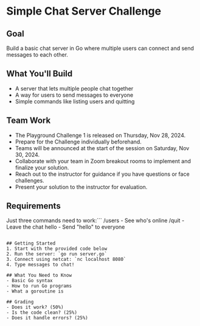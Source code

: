 # Simple Chat Server Challenge

## Goal
Build a basic chat server in Go where multiple users can connect and send messages to each other.

## What You'll Build
- A server that lets multiple people chat together
- A way for users to send messages to everyone
- Simple commands like listing users and quitting

## Team Work
- The Playground Challenge 1 is released on Thursday, Nov 28, 2024.
- Prepare for the Challenge individually beforehand.
- Teams will be announced at the start of the session on Saturday, Nov 30, 2024.
- Collaborate with your team in Zoom breakout rooms to implement and finalize your solution.
- Reach out to the instructor for guidance if you have questions or face challenges.
- Present your solution to the instructor for evaluation.

## Requirements
Just three commands need to work:```
/users  - See who's online
/quit   - Leave the chat
hello   - Send "hello" to everyone
```

## Getting Started
1. Start with the provided code below
2. Run the server: `go run server.go`
3. Connect using netcat: `nc localhost 8080`
4. Type messages to chat!

## What You Need to Know
- Basic Go syntax
- How to run Go programs
- What a goroutine is

## Grading
- Does it work? (50%)
- Is the code clean? (25%)
- Does it handle errors? (25%)
